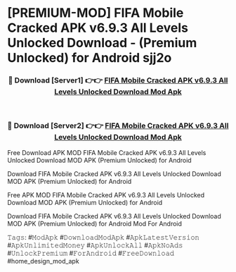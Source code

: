 # [PREMIUM-MOD] FIFA Mobile Cracked APK v6.9.3 All Levels Unlocked Download - (Premium Unlocked) for Android sjj2o



<div align="center">
<h3>🔴 Download [Server1] 👉👉 <a href="https://momento.my/?title=FIFA_Mobile_Cracked_APK_v6.9.3_All_Levels_Unlocked_Download">FIFA Mobile Cracked APK v6.9.3 All Levels Unlocked Download Mod Apk</a></h3><br>

<h3>🔴 Download [Server2] 👉👉 <a href="https://momento.my/?title=FIFA_Mobile_Cracked_APK_v6.9.3_All_Levels_Unlocked_Download">FIFA Mobile Cracked APK v6.9.3 All Levels Unlocked Download Mod Apk</a></h3>
</div>



Free Download APK MOD FIFA Mobile Cracked APK v6.9.3 All Levels Unlocked Download MOD APK (Premium Unlocked) for Android

Download FIFA Mobile Cracked APK v6.9.3 All Levels Unlocked Download MOD APK (Premium Unlocked) for Android

Free APK MOD FIFA Mobile Cracked APK v6.9.3 All Levels Unlocked Download MOD APK (Premium Unlocked) for Android

Download FIFA Mobile Cracked APK v6.9.3 All Levels Unlocked Download MOD APK (Premium Unlocked) for Android Mod For Android

𝚃𝚊𝚐𝚜: #𝙼𝚘𝚍𝙰𝚙𝚔 #𝙳𝚘𝚠𝚗𝚕𝚘𝚊𝚍𝙼𝚘𝚍𝙰𝚙𝚔 #𝙰𝚙𝚔𝙻𝚊𝚝𝚎𝚜𝚝𝚅𝚎𝚛𝚜𝚒𝚘𝚗 #𝙰𝚙𝚔𝚄𝚗𝚕𝚒𝚖𝚒𝚝𝚎𝚍𝙼𝚘𝚗𝚎𝚢 #𝙰𝚙𝚔𝚄𝚗𝚕𝚘𝚌𝚔𝙰𝚕𝚕 #𝙰𝚙𝚔𝙽𝚘𝙰𝚍𝚜 #𝚄𝚗𝚕𝚘𝚌𝚔𝙿𝚛𝚎𝚖𝚒𝚞𝚖 #𝙵𝚘𝚛𝙰𝚗𝚍𝚛𝚘𝚒𝚍 #𝙵𝚛𝚎𝚎𝙳𝚘𝚠𝚗𝚕𝚘𝚊𝚍 #home_design_mod_apk
